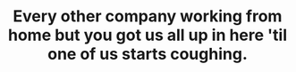 ---
title:  "Every other company working from home but you got us all up in here 'til one of us starts coughing."
image: "https://media.giphy.com/media/lkdH8FmImcGoylv3t3/giphy.gif"
---